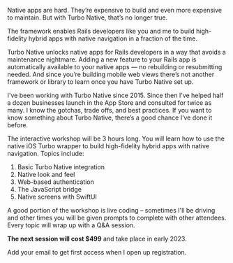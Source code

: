 Native apps are hard. They’re expensive to build and even more expensive to maintain. But with Turbo Native, that’s no longer true.

The framework enables Rails developers like you and me to build high-fidelity hybrid apps with native navigation in a fraction of the time.

Turbo Native unlocks native apps for Rails developers in a way that avoids a maintenance nightmare. Adding a new feature to your Rails app is automatically available to your native apps — no rebuilding or resubmitting needed. And since you’re building mobile web views there’s not another framework or library to learn once you have Turbo Native set up.

I've been working with Turbo Native since 2015. Since then I've helped half a dozen businesses launch in the App Store and consulted for twice as many. I know the gotchas, trade offs, and best practices. If you want to know something about Turbo Native, there’s a good chance I’ve done it before.

The interactive workshop will be 3 hours long. You will learn how to use the native iOS Turbo wrapper to build high-fidelity hybrid apps with native navigation. Topics include:

1. Basic Turbo Native integration
1. Native look and feel
1. Web-based authentication
1. The JavaScript bridge
1. Native screens with SwiftUI

A good portion of the workshop is live coding – sometimes I'll be driving and other times you will be given prompts to complete with other attendees. Every topic will wrap up with a Q&A session.

**The next session will cost $499** and take place in early 2023.

Add your email to get first access when I open up registration.
